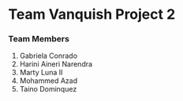 # Team Vanquish Project 2

### Team Members

1. Gabriela Conrado
2. Harini Aineri Narendra
3. Marty Luna II
4. Mohammed Azad
5. Taino Dominquez
